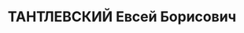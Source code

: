 ---
title: ТАНТЛЕВСКИЙ Евсей Борисович
description: "Род. в 1900, еврей, член ВКП(б) с 1920. 1935-1936 командир 23-й тяжелобомбардировочной\
  \ авиабригады, награжден тремя орденами Красного Знамени, комбриг, 1936-1937 командир\
  \ 18-й тяжелобомбардировочной авиабригады \n  Приговор: ВК ВС СССР, 28.11.1937 –\
  \ ВМН. Расстрелян 1937. \n  Реабилитирован 20.06.1957"
---